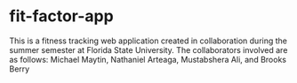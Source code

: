 # fit-factor-app
This is a fitness tracking web application created in collaboration during the summer semester at Florida State University. The collaborators involved are as follows: Michael Maytin, Nathaniel Arteaga, Mustabshera Ali, and Brooks Berry
